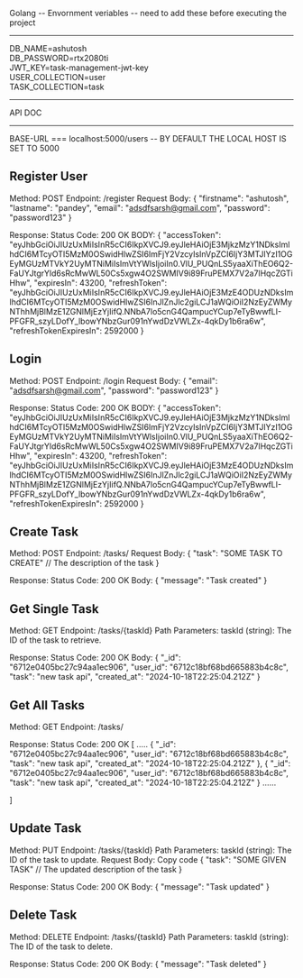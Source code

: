 Golang -- Envornment veriables -- need to add these before executing the project

*******************************
DB_NAME=ashutosh                  
DB_PASSWORD=rtx2080ti             
JWT_KEY=task-management-jwt-key   
USER_COLLECTION=user              
TASK_COLLECTION=task            
******************************

API DOC
*******

BASE-URL === localhost:5000/users -- BY DEFAULT THE LOCAL HOST IS SET TO 5000

Register User
-------------

Method: POST
Endpoint: /register
Request Body:
{
  "firstname": "ashutosh",
  "lastname": "pandey",
  "email": "adsdfsarsh@gmail.com",
  "password": "password123"
}

Response:
Status Code: 200 OK
BODY:
{
    "accessToken": "eyJhbGciOiJIUzUxMiIsInR5cCI6IkpXVCJ9.eyJleHAiOjE3MjkzMzY1NDksImlhdCI6MTcyOTI5MzM0OSwidHlwZSI6ImFjY2VzcyIsInVpZCI6IjY3MTJlYzI1OGEyMGUzMTVkY2UyMTNiMiIsImVtYWlsIjoiIn0.VlU_PUQnLS5yaaXiThEO6Q2-FaUYJtgrYld6sRcMwWL50Cs5xgw4O2SWMIV9i89FruPEMX7V2a7lHqcZGTiHhw",
    "expiresIn": 43200,
    "refreshToken": "eyJhbGciOiJIUzUxMiIsInR5cCI6IkpXVCJ9.eyJleHAiOjE3MzE4ODUzNDksImlhdCI6MTcyOTI5MzM0OSwidHlwZSI6InJlZnJlc2giLCJ1aWQiOiI2NzEyZWMyNThhMjBlMzE1ZGNlMjEzYjIifQ.NNbA7lo5cnG4QampucYCup7eTyBwwfLI-PFGFR_szyLDofY_lbowYNbzGur091nYwdDzVWLZx-4qkDy1b6ra6w",
    "refreshTokenExpiresIn": 2592000
}


Login
-----
Method: POST
Endpoint: /login
Request Body:
{
  "email": "adsdfsarsh@gmail.com",
  "password": "password123"
}

Response:
Status Code: 200 OK
BODY:
{
    "accessToken": "eyJhbGciOiJIUzUxMiIsInR5cCI6IkpXVCJ9.eyJleHAiOjE3MjkzMzY1NDksImlhdCI6MTcyOTI5MzM0OSwidHlwZSI6ImFjY2VzcyIsInVpZCI6IjY3MTJlYzI1OGEyMGUzMTVkY2UyMTNiMiIsImVtYWlsIjoiIn0.VlU_PUQnLS5yaaXiThEO6Q2-FaUYJtgrYld6sRcMwWL50Cs5xgw4O2SWMIV9i89FruPEMX7V2a7lHqcZGTiHhw",
    "expiresIn": 43200,
    "refreshToken": "eyJhbGciOiJIUzUxMiIsInR5cCI6IkpXVCJ9.eyJleHAiOjE3MzE4ODUzNDksImlhdCI6MTcyOTI5MzM0OSwidHlwZSI6InJlZnJlc2giLCJ1aWQiOiI2NzEyZWMyNThhMjBlMzE1ZGNlMjEzYjIifQ.NNbA7lo5cnG4QampucYCup7eTyBwwfLI-PFGFR_szyLDofY_lbowYNbzGur091nYwdDzVWLZx-4qkDy1b6ra6w",
    "refreshTokenExpiresIn": 2592000
}


Create Task
--------------
Method: POST
Endpoint: /tasks/
Request Body:
{
    "task": "SOME TASK TO CREATE"  // The description of the task
}

Response:
Status Code: 200 OK
Body:
{
    "message": "Task created"
}

Get Single Task
---------------
Method: GET
Endpoint: /tasks/{taskId}
Path Parameters:
taskId (string): The ID of the task to retrieve.


Response:
Status Code: 200 OK
Body:
{
    "_id": "6712e0405bc27c94aa1ec906",
    "user_id": "6712c18bf68bd665883b4c8c",
    "task": "new task api",
    "created_at": "2024-10-18T22:25:04.212Z"
}

Get All Tasks
-------------
Method: GET
Endpoint: /tasks/

Response:
Status Code: 200 OK
[ 
   .....
    {
        "_id": "6712e0405bc27c94aa1ec906",
        "user_id": "6712c18bf68bd665883b4c8c",
        "task": "new task api",
        "created_at": "2024-10-18T22:25:04.212Z"
    },
    {
        "_id": "6712e0405bc27c94aa1ec906",
        "user_id": "6712c18bf68bd665883b4c8c",
        "task": "new task api",
        "created_at": "2024-10-18T22:25:04.212Z"
    }
    ......
   
]



Update Task
-----------

Method: PUT
Endpoint: /tasks/{taskId}
Path Parameters:
taskId (string): The ID of the task to update.
Request Body:
Copy code
{
    "task": "SOME GIVEN TASK"  // The updated description of the task
}

Response:
Status Code: 200 OK
Body:
{
    "message": "Task updated"
}

Delete Task
-----------
Method: DELETE
Endpoint: /tasks/{taskId}
Path Parameters:
taskId (string): The ID of the task to delete.

Response:
Status Code: 200 OK
Body:
{
    "message": "Task deleted"
}




